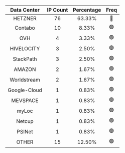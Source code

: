 | Data Center | IP Count | Percentage | Freq |
|:------------:|:--------:|:-----------:|:-----:|
| HETZNER | 76 | 63.33% | 🔴 |
| Contabo | 10 | 8.33% | 🟢 |
| OVH | 4 | 3.33% | 🟢 |
| HIVELOCITY | 3 | 2.50% | 🟢 |
| StackPath | 3 | 2.50% | 🟢 |
| AMAZON | 2 | 1.67% | 🟢 |
| Worldstream | 2 | 1.67% | 🟢 |
| Google-Cloud | 1 | 0.83% | 🟢 |
| MEVSPACE | 1 | 0.83% | 🟢 |
| myLoc | 1 | 0.83% | 🟢 |
| Netcup | 1 | 0.83% | 🟢 |
| PSINet | 1 | 0.83% | 🟢 |
| OTHER | 15 | 12.50% | 🟢 |
